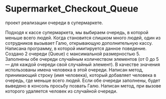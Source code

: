 # Supermarket_Checkout_Queue
проект реализации очереди в супермаркете.

Подходя к кассе супермаркета, мы выбираем очередь, в которой меньше всего людей. Когда становится слишком много людей, один из сотрудников вызывает Галю, открывающую дополнительную кассу.
Написана программу, в которой имитируется данное поведение.
Создано 2 очереди (Queue<String>) с максимальной размерностью 5. Заполнены обе очереди случайным количеством элементов (от 0 до 5 — для каждой очереди свой случайный элемент). В качестве значения использованы имена  человека в этой очереди.
Написан метод, принимающий строку (имя человека), который добавляет человека в очередь, где меньше всего людей. Если обе очереди заполнены, будет выведено в консоль просьбу позвать Галю.
Написан метод, при вызове которого удаляется человек из случайной очереди.
